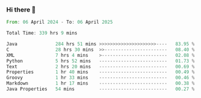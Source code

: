 ### Hi there 👋

<!--
**luoxuanzao/luoxuanzao** is a ✨ _special_ ✨ repository because its `README.md` (this file) appears on your GitHub profile.

Here are some ideas to get you started:

- 🔭 I’m currently working on ...
- 🌱 I’m currently learning ...
- 👯 I’m looking to collaborate on ...
- 🤔 I’m looking for help with ...
- 💬 Ask me about ...
- 📫 How to reach me: ...
- 😄 Pronouns: ...
- ⚡ Fun fact: ...
-->

<!--START_SECTION:waka-->

```rust
From: 06 April 2024 - To: 06 April 2025

Total Time: 339 hrs 9 mins

Java              284 hrs 51 mins >>>>>>>>>>>>>>>>>>>>>----   83.95 %
C                 28 hrs 30 mins  >>-----------------------   08.40 %
XML               7 hrs 4 mins    >------------------------   02.08 %
Python            5 hrs 52 mins   -------------------------   01.73 %
Text              2 hrs 20 mins   -------------------------   00.69 %
Properties        1 hr 40 mins    -------------------------   00.49 %
Groovy            1 hr 33 mins    -------------------------   00.46 %
Markdown          1 hr 17 mins    -------------------------   00.38 %
Java Properties   54 mins         -------------------------   00.27 %
```

<!--END_SECTION:waka-->